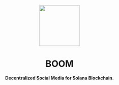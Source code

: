 <div align="center">
  <img src="design/logo-4.svg" width="128" height="128" alt="">

BOOM
===

**Decentralized Social Media for Solana Blockchain.**
</div>